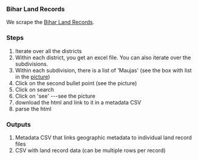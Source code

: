 ### Bihar Land Records

We scrape the [Bihar Land Records](http://land.bihar.gov.in/Ror/RoR.aspx). 

### Steps

1. Iterate over all the districts
2. Within each district, you get an excel file. You can also iterate over the subdivisions.
3. Within each subdivision, there is a list of 'Maujas' (see the box with list in the [picture](bihar.png))
4. Click on the second bullet point (see the picture)
5. Click on search
6. Click on 'see' ---see the picture
7. download the html and link to it in a metadata CSV
8. parse the html

### Outputs

1. Metadata CSV that links geographic metadata to individual land record files
2. CSV with land record data (can be multiple rows per record)